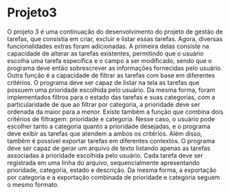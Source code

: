 # Projeto3

O projeto 3 é uma continuação do desenvolvimento do projeto de gestão de tarefas, que consistia em criar, excluir e listar essas tarefas. Agora,  diversas funcionalidades extras foram adicionadas. A primeira delas consiste na capacidade de alterar as tarefas existentes, permitindo que o usuário escolha uma tarefa específica e o campo a ser modificado, sendo que o programa deve então sobrescrever as informações fornecidas pelo usuário. Outra função é a capacidade de filtrar as tarefas com base em diferentes critérios. O programa deve ser capaz de listar na tela as tarefas que possuem uma prioridade escolhida pelo usuário. Da mesma forma, foram implementados filtros para o estado das tarefas e suas categorias, com a particularidade de que ao filtrar por categoria, a prioridade deve ser ordenada da maior para a menor. Existe também a função que combina dois critérios de filtragem: prioridade e categoria. Nesse caso, o usuário pode escolher tanto a categoria quanto a prioridade desejadas, e o programa deve exibir as tarefas que atendem a ambos os critérios. Além disso, também é possível exportar tarefas em diferentes contextos. O programa deve ser capaz de gerar um arquivo de texto listando apenas as tarefas associadas à prioridade escolhida pelo usuário. Cada tarefa deve ser registrada em uma linha do arquivo, sequencialmente apresentando prioridade, categoria, estado e descrição. Da mesma forma, a exportação por categoria e a exportação combinada de prioridade e categoria seguem o mesmo formato.

